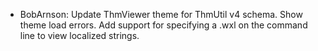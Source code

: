 * BobArnson: Update ThmViewer theme for ThmUtil v4 schema. Show theme load errors. Add support for specifying a .wxl on the command line to view localized strings.

